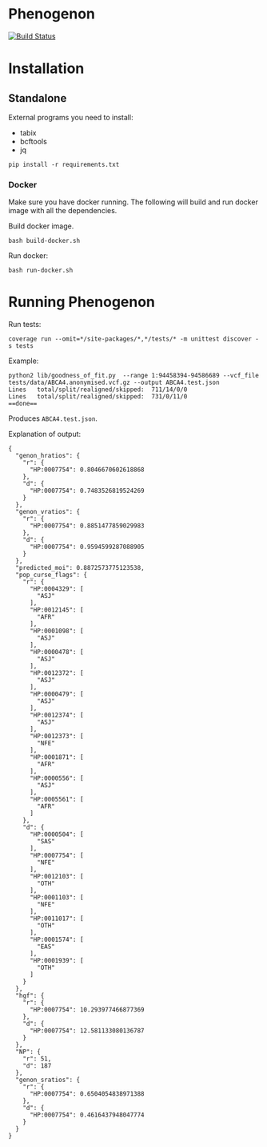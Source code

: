 # Phenogenon
[![Build Status](https://travis-ci.com/phenopolis/phenogenon.svg?branch=master)](https://travis-ci.com/phenopolis/phenogenon)

# Installation


## Standalone
External programs you need to install:
* tabix
* bcftools
* jq

```
pip install -r requirements.txt
```

### Docker

Make sure you have docker running.
The following will build and run docker image with all the dependencies.

Build docker image.
```
bash build-docker.sh
```
Run docker:
```
bash run-docker.sh
```

# Running Phenogenon

Run tests:
```
coverage run --omit=*/site-packages/*,*/tests/* -m unittest discover -s tests
```
Example:
```
python2 lib/goodness_of_fit.py  --range 1:94458394-94586689 --vcf_file tests/data/ABCA4.anonymised.vcf.gz --output ABCA4.test.json
Lines   total/split/realigned/skipped:  711/14/0/0
Lines   total/split/realigned/skipped:  731/0/11/0
==done==
```
Produces `ABCA4.test.json`.

Explanation of output:
```
{
  "genon_hratios": {
    "r": {
      "HP:0007754": 0.8046670602618868
    },
    "d": {
      "HP:0007754": 0.7483526819524269
    }
  },
  "genon_vratios": {
    "r": {
      "HP:0007754": 0.8851477859029983
    },
    "d": {
      "HP:0007754": 0.9594599287088905
    }
  },
  "predicted_moi": 0.8872573775123538,
  "pop_curse_flags": {
    "r": {
      "HP:0004329": [
        "ASJ"
      ],
      "HP:0012145": [
        "AFR"
      ],
      "HP:0001098": [
        "ASJ"
      ],
      "HP:0000478": [
        "ASJ"
      ],
      "HP:0012372": [
        "ASJ"
      ],
      "HP:0000479": [
        "ASJ"
      ],
      "HP:0012374": [
        "ASJ"
      ],
      "HP:0012373": [
        "NFE"
      ],
      "HP:0001871": [
        "AFR"
      ],
      "HP:0000556": [
        "ASJ"
      ],
      "HP:0005561": [
        "AFR"
      ]
    },
    "d": {
      "HP:0000504": [
        "SAS"
      ],
      "HP:0007754": [
        "NFE"
      ],
      "HP:0012103": [
        "OTH"
      ],
      "HP:0001103": [
        "NFE"
      ],
      "HP:0011017": [
        "OTH"
      ],
      "HP:0001574": [
        "EAS"
      ],
      "HP:0001939": [
        "OTH"
      ]
    }
  },
  "hgf": {
    "r": {
      "HP:0007754": 10.293977466877369
    },
    "d": {
      "HP:0007754": 12.581133080136787
    }
  },
  "NP": {
    "r": 51,
    "d": 187
  },
  "genon_sratios": {
    "r": {
      "HP:0007754": 0.6504054838971388
    },
    "d": {
      "HP:0007754": 0.4616437948047774
    }
  }
}
```


